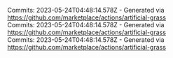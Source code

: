 Commits: 2023-05-24T04:48:14.578Z - Generated via https://github.com/marketplace/actions/artificial-grass
<br>
Commits: 2023-05-24T04:48:14.578Z - Generated via https://github.com/marketplace/actions/artificial-grass
<br>
Commits: 2023-05-24T04:48:14.578Z - Generated via https://github.com/marketplace/actions/artificial-grass
<br>
